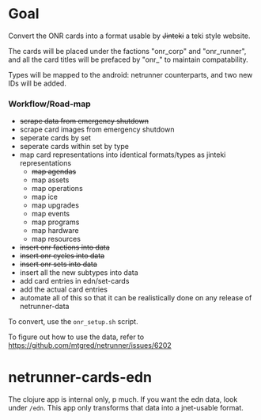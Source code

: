 # Goal

Convert the ONR cards into a format usable by ~~Jinteki~~ a teki style website. 

The cards will be placed under the factions "onr_corp" and "onr_runner", and all the card titles will be prefaced by "onr_" to maintain compatability.

Types will be mapped to the android: netrunner counterparts, and two new IDs will be added.

### Workflow/Road-map

* ~~scrape data from emergency shutdown~~
* scrape card images from emergency shutdown
* seperate cards by set
* seperate cards within set by type
* map card representations into identical formats/types as jinteki representations
  * ~~map agendas~~
  * map assets
  * map operations
  * map ice
  * map upgrades
  * map events
  * map programs
  * map hardware
  * map resources
* ~~insert onr factions into data~~
* ~~insert onr cycles into data~~
* ~~insert onr sets into data~~
* insert all the new subtypes into data
* add card entries in edn/set-cards
* add the actual card entries 
* automate all of this so that it can be realistically done on any release of netrunner-data

To convert, use the `onr_setup.sh` script.

To figure out how to use the data, refer to https://github.com/mtgred/netrunner/issues/6202

# netrunner-cards-edn

The clojure app is internal only, p much. If you want the edn data, look under `/edn`.
This app only transforms that data into a jnet-usable format.
